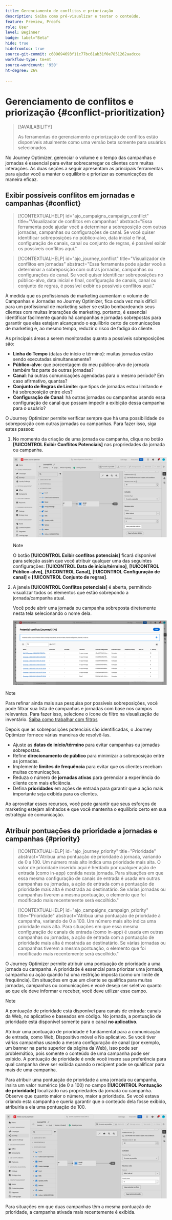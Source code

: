 ```yaml
---
title: Gerenciamento de conflitos e priorização
description: Saiba como pré-visualizar e testar o conteúdo.
feature: Preview, Proofs
role: User
level: Beginner
badge: label="Beta"
hide: true
hidefromtoc: true
source-git-commit: c609694693f11c77bc61ab31f0e7851262aadcce
workflow-type: tm+mt
source-wordcount: '950'
ht-degree: 26%

---
```



# Gerenciamento de conflitos e priorização {#conflict-prioritization}

>[!AVAILABILITY]
>
>As ferramentas de gerenciamento e priorização de conflitos estão disponíveis atualmente como uma versão beta somente para usuários selecionados.

No Journey Optimizer, gerenciar o volume e o tempo das campanhas e jornadas é essencial para evitar sobrecarregar os clientes com muitas interações. As duas seções a seguir apresentam as principais ferramentas para ajudar você a manter o equilíbrio e priorizar as comunicações de maneira eficaz.

## Exibir possíveis conflitos em jornadas e campanhas {#conflict}

>[!CONTEXTUALHELP]
>id="ajo_campaigns_campaign_conflict"
>title="Visualizador de conflitos em campanhas"
>abstract="Essa ferramenta pode ajudar você a determinar a sobreposição com outras jornadas, campanhas ou configurações de canal. Se você quiser identificar sobreposições no público-alvo, data inicial e final, configuração de canais, canal ou conjunto de regras, é possível exibir os possíveis conflitos aqui."

>[!CONTEXTUALHELP]
>id="ajo_journey_conflict"
>title="Visualizador de conflitos em jornadas"
>abstract="Essa ferramenta pode ajudar você a determinar a sobreposição com outras jornadas, campanhas ou configurações de canal. Se você quiser identificar sobreposições no público-alvo, data inicial e final, configuração de canais, canal ou conjunto de regras, é possível exibir os possíveis conflitos aqui."

À medida que os profissionais de marketing aumentam o volume de Campanhas e Jornadas no Journey Optimizer, fica cada vez mais difícil para um profissional de marketing saber se estão bombardeando seus clientes com muitas interações de marketing. portanto, é essencial identificar facilmente quando há campanhas e jornadas sobrepostas para garantir que elas estejam alcançando o equilíbrio certo de comunicações de marketing e, ao mesmo tempo, reduzir o risco de fadiga do cliente.

As principais áreas a serem monitoradas quanto a possíveis sobreposições são:

* **Linha do Tempo** (datas de início e término): muitas jornadas estão sendo executadas simultaneamente?
* **Público-alvo**: que porcentagem do meu público-alvo de jornada também faz parte de outras jornadas?
* **Canal**: há outras comunicações agendadas para o mesmo período? Em caso afirmativo, quantas?
* **Conjunto de Regras de Limite**: que tipos de jornadas estou limitando e há sobreposição entre eles?
* **Configuração de Canal**: há outras jornadas ou campanhas usando essa configuração de canal que possam impedir a exibição dessa campanha para o usuário?

O Journey Optimizer permite verificar sempre que há uma possibilidade de sobreposição com outras jornadas ou campanhas. Para fazer isso, siga estes passos:

1. No momento da criação de uma jornada ou campanha, clique no botão **[!UICONTROL Exibir Conflitos Potenciais]** nas propriedades da jornada ou campanha.

   ![](assets/view-conflicts.png)

   >[!NOTE]
   >
   >O botão **[!UICONTROL Exibir conflitos potenciais]** ficará disponível para seleção assim que você atribuir qualquer uma das seguintes configurações: **[!UICONTROL Data de início/término]**, **[!UICONTROL Público-alvo]**, **[!UICONTROL Canal]**, **[!UICONTROL Configuração de canal]** e **[!UICONTROL Conjunto de regras]**.

1. A janela **[!UICONTROL Conflitos potenciais]** é aberta, permitindo visualizar todos os elementos que estão sobrepondo a jornada/campanha atual.

   Você pode abrir uma jornada ou campanha sobreposta diretamente nesta tela selecionando o nome dela.

   ![](assets/potential-conflicts.png)

>[!NOTE]
>
>Para refinar ainda mais sua pesquisa por possíveis sobreposições, você pode filtrar sua lista de campanhas e jornadas com base nos campos relevantes. Para fazer isso, selecione o ícone de filtro na visualização de inventário. [Saiba como trabalhar com filtros](../start/search-filter-categorize.md#filter-lists)

Depois que as sobreposições potenciais são identificadas, o Journey Optimizer fornece várias maneiras de resolvê-las.

* Ajuste as **datas de início/término** para evitar campanhas ou jornadas sobrepostas.
* Refine **direcionamento de público** para minimizar a sobreposição entre as jornadas.
* Implemente **limites de frequência** para evitar que os clientes recebam muitas comunicações.
* Reduza o número de **jornadas ativas** para gerenciar a experiência do cliente com mais eficiência.
* Defina **prioridades** em ações de entrada para garantir que a ação mais importante seja exibida para os clientes.

Ao aproveitar esses recursos, você pode garantir que seus esforços de marketing estejam alinhados e que você mantenha o equilíbrio certo em sua estratégia de comunicação.

## Atribuir pontuações de prioridade a jornadas e campanhas {#priority}

>[!CONTEXTUALHELP]
>id="ajo_journey_priority"
>title="Prioridade"
>abstract="Atribua uma pontuação de prioridade à jornada, variando de 0 a 100. Um número mais alto indica uma prioridade mais alta. O valor de prioridade inserido aqui é herdado por qualquer ação de entrada (como in-app) contida nesta jornada. Para situações em que essa mesma configuração de canais de entrada é usada em outras campanhas ou jornadas, a ação de entrada com a pontuação de prioridade mais alta é mostrada ao destinatário. Se várias jornadas ou campanhas tiverem a mesma pontuação, o elemento que foi modificado mais recentemente será escolhido."

>[!CONTEXTUALHELP]
>id="ajo_campaigns_campaign_priority"
>title="Prioridade"
>abstract="Atribua uma pontuação de prioridade à campanha, variando de 0 a 100. Um número mais alto indica uma prioridade mais alta. Para situações em que essa mesma configuração de canais de entrada (como in-app) é usada em outras campanhas ou jornadas, a ação de entrada com a pontuação de prioridade mais alta é mostrada ao destinatário. Se várias jornadas ou campanhas tiverem a mesma pontuação, o elemento que foi modificado mais recentemente será escolhido."

O Journey Optimizer permite atribuir uma pontuação de prioridade a uma jornada ou campanha. A prioridade é essencial para priorizar uma jornada, campanha ou ação quando há uma restrição imposta (como um limite de frequência). Em situações em que um cliente se qualifica para muitas jornadas, campanhas ou comunicações e você deseja ser seletivo quanto ao que ele deve informar e receber, você deve utilizar esse campo.

>[!NOTE]
>
>A pontuação de prioridade está disponível para canais de entrada: canais da Web, no aplicativo e baseados em código. No jornada, a pontuação de prioridade está disponível somente para o canal **no aplicativo**.

Atribuir uma pontuação de prioridade é fundamental para a comunicação de entrada, como Web, Dispositivo móvel e No aplicativo. Se você tiver várias campanhas usando a mesma configuração de canal (por exemplo, um banner na parte superior da página da Web), isso pode ser problemático, pois somente o conteúdo de uma campanha pode ser exibido. A pontuação de prioridade é onde você insere sua preferência para qual campanha deve ser exibida quando o recipient pode se qualificar para mais de uma campanha.

Para atribuir uma pontuação de prioridade a uma jornada ou campanha, insira um valor numérico (de 0 a 100) no campo **[!UICONTROL Pontuação de prioridade]** localizado nas propriedades da jornada ou campanha. Observe que quanto maior o número, maior a prioridade. Se você estava criando esta campanha e queria garantir que o conteúdo dela fosse exibido, atribuiria a ela uma pontuação de 100.

![](assets/priority-score.png)

Para situações em que duas campanhas têm a mesma pontuação de prioridade, a campanha ativada mais recentemente é exibida.
